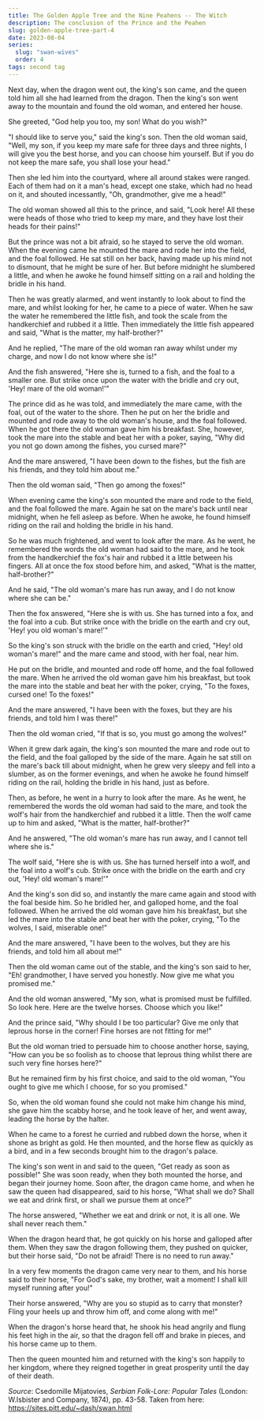 ```yaml
---
title: The Golden Apple Tree and the Nine Peahens -- The Witch
description: The conclusion of the Prince and the Peahen
slug: golden-apple-tree-part-4
date: 2023-08-04
series:
  slug: "swan-wives"
  order: 4
tags: second tag
---
```


Next day, when the dragon went out, the king's son came, and the queen told him all she had learned from the dragon. Then the king's son went away to the mountain and found the old woman, and entered her house. 

She greeted, "God help you too, my son! What do you wish?"

"I should like to serve you," said the king's son. Then the old woman said, "Well, my son, if you keep my mare safe for three days and three nights, I will give you the best horse, and you can choose him yourself. But if you do not keep the mare safe, you shall lose your head."

Then she led him into the courtyard, where all around stakes were ranged. Each of them had on it a man's head, except one stake, which had no head on it, and shouted incessantly, "Oh, grandmother, give me a head!"

The old woman showed all this to the prince, and said, "Look here! All these were heads of those who tried to keep my mare, and they have lost their heads for their pains!"

But the prince was not a bit afraid, so he stayed to serve the old woman. When the evening came he mounted the mare and rode her into the field, and the foal followed. He sat still on her back, having made up his mind not to dismount, that he might be sure of her. But before midnight he slumbered a little, and when he awoke he found himself sitting on a rail and holding the bridle in his hand.

Then he was greatly alarmed, and went instantly to look about to find the mare, and whilst looking for her, he came to a piece of water. When he saw the water he remembered the little fish, and took the scale from the handkerchief and rubbed it a little. Then immediately the little fish appeared and said, "What is the matter, my half-brother?"

And he replied, "The mare of the old woman ran away whilst under my charge, and now I do not know where she is!"

And the fish answered, "Here she is, turned to a fish, and the foal to a smaller one. But strike once upon the water with the bridle and cry out, 'Hey! mare of the old woman!'"

The prince did as he was told, and immediately the mare came, with the foal, out of the water to the shore. Then he put on her the bridle and mounted and rode away to the old woman's house, and the foal followed. When he got there the old woman gave him his breakfast. She, however, took the mare into the stable and beat her with a poker, saying, "Why did you not go down among the fishes, you cursed mare?"

And the mare answered, "I have been down to the fishes, but the fish are his friends, and they told him about me."

Then the old woman said, "Then go among the foxes!"

When evening came the king's son mounted the mare and rode to the field, and the foal followed the mare. Again he sat on the mare's back until near midnight, when he fell asleep as before. When he awoke, he found himself riding on the rail and holding the bridle in his hand.

So he was much frightened, and went to look after the mare. As he went, he remembered the words the old woman had said to the mare, and he took from the handkerchief the fox's hair and rubbed it a little between his fingers. All at once the fox stood before him, and asked, "What is the matter, half-brother?"

And he said, "The old woman's mare has run away, and I do not know where she can be."

Then the fox answered, "Here she is with us. She has turned into a fox, and the foal into a cub. But strike once with the bridle on the earth and cry out, 'Hey! you old woman's mare!'"

So the king's son struck with the bridle on the earth and cried, "Hey! old woman's mare!" and the mare came and stood, with her foal, near him.

He put on the bridle, and mounted and rode off home, and the foal followed the mare. When he arrived the old woman gave him his breakfast, but took the mare into the stable and beat her with the poker, crying, "To the foxes, cursed one! To the foxes!"

And the mare answered, "I have been with the foxes, but they are his friends, and told him I was there!"

Then the old woman cried, "If that is so, you must go among the wolves!"

When it grew dark again, the king's son mounted the mare and rode out to the field, and the foal galloped by the side of the mare. Again he sat still on the mare's back till about midnight, when he grew very sleepy and fell into a slumber, as on the former evenings, and when he awoke he found himself riding on the rail, holding the bridle in his hand, just as before.

Then, as before, he went in a hurry to look after the mare. As he went, he remembered the words the old woman had said to the mare, and took the wolf's hair from the handkerchief and rubbed it a little. Then the wolf came up to him and asked, "What is the matter, half-brother?"

And he answered, "The old woman's mare has run away, and I cannot tell where she is."

The wolf said, "Here she is with us. She has turned herself into a wolf, and the foal into a wolf's cub. Strike once with the bridle on the earth and cry out, 'Hey! old woman's mare!'"

And the king's son did so, and instantly the mare came again and stood with the foal beside him. So he bridled her, and galloped home, and the foal followed. When he arrived the old woman gave him his breakfast, but she led the mare into the stable and beat her with the poker, crying, "To the wolves, I said, miserable one!"

And the mare answered, "I have been to the wolves, but they are his friends, and told him all about me!"

Then the old woman came out of the stable, and the king's son said to her, "Eh! grandmother, I have served you honestly. Now give me what you promised me."

And the old woman answered, "My son, what is promised must be fulfilled. So look here. Here are the twelve horses. Choose which you like!"

And the prince said, "Why should I be too particular? Give me only that leprous horse in the corner! Fine horses are not fitting for me!"

But the old woman tried to persuade him to choose another horse, saying, "How can you be so foolish as to choose that leprous thing whilst there are such very fine horses here?"

But he remained firm by his first choice, and said to the old woman, "You ought to give me which I choose, for so you promised."

So, when the old woman found she could not make him change his mind, she gave him the scabby horse, and he took leave of her, and went away, leading the horse by the halter.

When he came to a forest he curried and rubbed down the horse, when it shone as bright as gold. He then mounted, and the horse flew as quickly as a bird, and in a few seconds brought him to the dragon's palace.

The king's son went in and said to the queen, "Get ready as soon as possible!" She was soon ready, when they both mounted the horse, and began their journey home. Soon after, the dragon came home, and when he saw the queen had disappeared, said to his horse, "What shall we do? Shall we eat and drink first, or shall we pursue them at once?"

The horse answered, "Whether we eat and drink or not, it is all one. We shall never reach them."

When the dragon heard that, he got quickly on his horse and galloped after them. When they saw the dragon following them, they pushed on quicker, but their horse said, "Do not be afraid! There is no need to run away."

In a very few moments the dragon came very near to them, and his horse said to their horse, "For God's sake, my brother, wait a moment! I shall kill myself running after you!"

Their horse answered, "Why are you so stupid as to carry that monster? Fling your heels up and throw him off, and come along with me!"

When the dragon's horse heard that, he shook his head angrily and flung his feet high in the air, so that the dragon fell off and brake in pieces, and his horse came up to them.

Then the queen mounted him and returned with the king's son happily to her kingdom, where they reigned together in great prosperity until the day of their death.

*Source*: Csedomille Mijatovies, *Serbian Folk-Lore: Popular Tales* (London: W.Isbister and Company, 1874), pp. 43-58. Taken from here: https://sites.pitt.edu/~dash/swan.html


